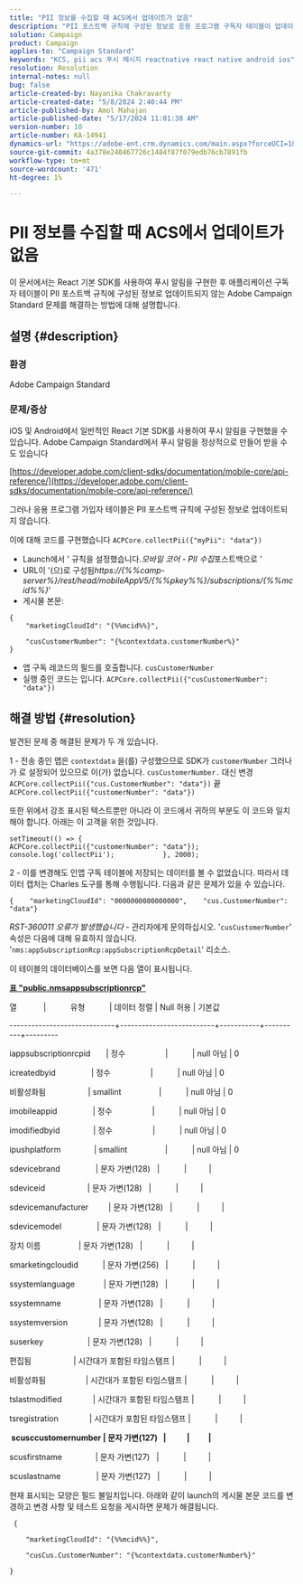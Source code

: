```yaml
---
title: "PII 정보를 수집할 때 ACS에서 업데이트가 없음"
description: "PII 포스트백 규칙에 구성된 정보로 응용 프로그램 구독자 테이블이 업데이트되지 않는 문제를 해결하십시오."
solution: Campaign
product: Campaign
applies-to: "Campaign Standard"
keywords: "KCS, pii acs 푸시 메시지 reactnative react native android ios"
resolution: Resolution
internal-notes: null
bug: false
article-created-by: Nayanika Chakravarty
article-created-date: "5/8/2024 2:40:44 PM"
article-published-by: Amol Mahajan
article-published-date: "5/17/2024 11:01:38 AM"
version-number: 10
article-number: KA-14941
dynamics-url: "https://adobe-ent.crm.dynamics.com/main.aspx?forceUCI=1&pagetype=entityrecord&etn=knowledgearticle&id=fe1938ee-480d-ef11-9f8a-6045bd006704"
source-git-commit: 4a378e240467726c1484f87f079edb76cb7891fb
workflow-type: tm+mt
source-wordcount: '471'
ht-degree: 1%

---
```


# PII 정보를 수집할 때 ACS에서 업데이트가 없음


이 문서에서는 React 기본 SDK를 사용하여 푸시 알림을 구현한 후 애플리케이션 구독자 테이블이 PII 포스트백 규칙에 구성된 정보로 업데이트되지 않는 Adobe Campaign Standard 문제를 해결하는 방법에 대해 설명합니다.

## 설명 {#description}


### <b>환경</b>

Adobe Campaign Standard



### <b>문제/증상</b>

iOS 및 Android에서 일반적인 React 기본 SDK를 사용하여 푸시 알림을 구현했을 수 있습니다. Adobe Campaign Standard에서 푸시 알림을 정상적으로 만들어 받을 수도 있습니다

[https://developer.adobe.com/client-sdks/documentation/mobile-core/api-reference/](https://developer.adobe.com/client-sdks/documentation/mobile-core/api-reference/)

그러나 응용 프로그램 가입자 테이블은 PII 포스트백 규칙에 구성된 정보로 업데이트되지 않습니다.

이에 대해 코드를 구현했습니다 `ACPCore.collectPii({"myPii": "data"})`

- Launch에서 &#39; 규칙을 설정했습니다.*모바일 코어 - PII 수집*&#x200B;포스트백으로 &#39;
- URL이 &#39;(으)로 구성됨&#x200B;*https://{%%camp-server%}/rest/head/mobileAppV5/{%%pkey%%}/subscriptions/{%%mcid%%}*&#39;
- 게시물 본문:



```
{
    "marketingCloudId": "{%%mcid%%}",

    "cusCustomerNumber": "{%contextdata.customerNumber%}"
}
```


- 앱 구독 레코드의 필드를 호출합니다. `cusCustomerNumber`
- 실행 중인 코드는 입니다. `ACPCore.collectPii({"cusCustomerNumber": "data"})`



## 해결 방법 {#resolution}


발견된 문제 중 해결된 문제가 두 개 있습니다.



1 - 전송 중인 맵은 `contextdata` 을(를) 구성했으므로 SDK가 `customerNumber` 그러나 가 로 설정되어 있으므로 이(가) 없습니다. `cusCustomerNumber.` 대신 변경 `ACPCore.collectPii({"cus.CustomerNumber": "data"})` 끝 `ACPCore.collectPii({"customerNumber": "data"})`

또한 위에서 강조 표시된 텍스트뿐만 아니라 이 코드에서 귀하의 부분도 이 코드와 일치해야 합니다. 아래는 이 고객을 위한 것입니다.




```
setTimeout(() => {                ACPCore.collectPii({"customerNumber": "data"});                console.log('collectPii');            }, 2000);
```


2 - 이를 변경해도 인앱 구독 테이블에 저장되는 데이터를 볼 수 없었습니다. 따라서 데이터 캡처는 Charles 도구를 통해 수행됩니다. 다음과 같은 문제가 있을 수 있습니다.




```
{    "marketingCloudId": "0000000000000000",    "cus.CustomerNumber": "data"}
```


*RST-360011 오류가 발생했습니다* - 관리자에게 문의하십시오.
&#39;`cusCustomerNumber`&#39; 속성은 다음에 대해 유효하지 않습니다. &#39;`nms:appSubscriptionRcp:appSubscriptionRcpDetail`&#39; 리소스.

이 테이블의 데이터베이스를 보면 다음 열이 표시됩니다.

<u><b>표 &quot;public.nmsappsubscriptionrcp&quot;</b></u>

열            |           유형           | 데이터 정렬 | Null 허용 | 기본값

-----------------------------+--------------------------+-----------+----------+---------

iappsubscriptionrcpid       | 정수                  |           | null 아님 | 0

icreatedbyid                | 정수                  |           | null 아님 | 0

비활성화됨                   | smallint                 |           | null 아님 | 0

imobileappid                | 정수                  |           | null 아님 | 0

imodifiedbyid               | 정수                  |           | null 아님 | 0

ipushplatform               | smallint                 |           | null 아님 | 0

sdevicebrand                | 문자 가변(128)   |           |          |

sdeviceid                   | 문자 가변(128)   |           |          |

sdevicemanufacturer         | 문자 가변(128)   |           |          |

sdevicemodel                | 문자 가변(128)   |           |          |

장치 이름                 | 문자 가변(128)   |           |          |

smarketingcloudid           | 문자 가변(256)   |           |          |

ssystemlanguage             | 문자 가변(128)   |           |          |

ssystemname                 | 문자 가변(128)   |           |          |

ssystemversion              | 문자 가변(128)   |           |          |

suserkey                    | 문자 가변(128)   |           |          |

편집됨                   | 시간대가 포함된 타임스탬프 |           |          |

비활성화됨                  | 시간대가 포함된 타임스탬프 |           |          |

tslastmodified              | 시간대가 포함된 타임스탬프 |           |          |

tsregistration              | 시간대가 포함된 타임스탬프 |           |          |

<b> scusccustomernumber | 문자 가변(127)   |           |          | </b>

scusfirstname               | 문자 가변(127)   |           |          |

scuslastname                | 문자 가변(127)   |           |          |



현재 표시되는 모양은 필드 불일치입니다. 아래와 같이 launch의 게시물 본문 코드를 변경하고 변경 사항 및 테스트 요청을 게시하면 문제가 해결됩니다.

` {`

`    "marketingCloudId": "{%%mcid%%}",`

`    "cusCus.CustomerNumber": "{%contextdata.customerNumber%}"`

`}`

